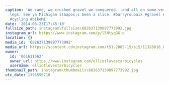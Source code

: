 ```yaml
---
caption: 'We came, we crushed gravel we conquered...and all on some very pasty winter
  legs. See ya Michigan it&apos;s been a slice. #barryroubaix #gravel #lovestarbicyclebags
  #cycling #bikeMI'
date: '2014-03-23T17:45:10'
fullsize_path: instagram\fullsize\682637139897773992.jpg
instagram_url: https://www.instagram.com/p/l5NtyqGG-o
location: {}
media_id: '682637139897773992'
media_url: https://scontent.cdninstagram.com/t51.2885-15/e15/11328016_809771759091394_1535174514_n.jpg?ig_cache_key=NjgyNjM3MTM5ODk3NzczOTky.2
owner:
  id: '661611562'
  owner_url: https://www.instagram.com/elliotlovestarbicycles
  username: elliotlovestarbicycles
thumbnail_path: instagram\thumbnails\682637139897773992.jpg
utc_date: 1395596710
---
```

